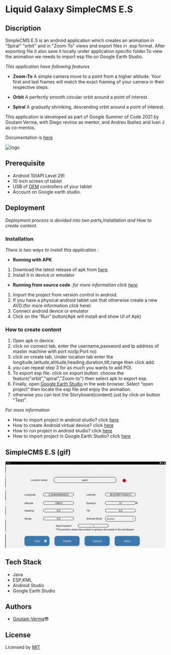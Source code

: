 
# Liquid Galaxy SimpleCMS E.S

## Discription

SimpleCMS E.S is an android application which creates an animation in "Spiral" "orbit" and in "Zoom-To" views and export files in .esp format. After exporting file it also save it locally under application specific folder.To view the animation we needs to import esp file on Google Earth Studio.

*This application have following features*

* **Zoom-To**  A simple camera move to a point from a higher altitude. Your first and last frames will match the exact framing of your camera in their respective steps.

* **Orbit** A perfectly smooth circular orbit around a point of interest.

* **Spiral** A gradually shrinking, descending orbit around a point of interest.

This application is developed as part of Google Summer of Code 2021 by Goutam Verma, with Diego reviros as mentor, and Andreu Ibañez and Ivan J as co-mentos.

Documentation is [here](https://docs.google.com/document/d/1ctusDehQJA2rD2hkLhemHXaoJVU2jk1SpHPEBQ8IngI/edit?usp=sharing)


![logo](https://4.bp.blogspot.com/-n-vRn12_mEk/XLr2zIDgUnI/AAAAAAAHBTI/69TPLvy-nsg9OPNC15bZB3-WzSX8m0PrwCLcBGAs/s1600/LOGO_LIQUID_GALAXY-sq300x300-pngtranspOK.png)

## Prerequisite
* Android 10(API Level 29) 
* 10 inch screen of tablet 
* USB of [OEM](https://developer.android.com/studio/run/oem-usb) controllers of your tablet
* Account on Google earth studio.

## Deployment

*Deployment process is devided into two parts,Installation and How to create content.* 
### **Installation**
*There is two ways to install this application :*

* **Running with APK**
1. Download the latest release of apk from [here](https://drive.google.com/file/d/1Pp6kPdrDql9gvjeJuOzrSJW5mrM-cMB_/view?usp=sharing). 
2. Install it in device or emulator

* **Running from source code**.  *for more information click [here](https://docs.google.com/document/d/16pQXN1vRQfQpLVLBa5ujwUL68fFb7b0iSVMn2ez5FHM/edit?usp=sharing)*
1. Import the project from version control in android. 
2. If you have a physical android tablet use that otherwise create a new AVD.(for more information click here)
3. Connect android device or emulator
4. Click on the “Run” button(Apk will install and show UI of Apk)


### **How to create content** 
1. Open apk in device.
2. click on connect tab, enter the username,password and Ip address of master machine with port no(Ip:Port no)
3. click on create tab, Under location tab enter the longitude,latitude,altitude,heading,duration,tilt,range then click add.
4. you can repeat step 3 for as much you wants to add POI.
5. To export esp file. click on export button. choose the feature("orbit","spiral","Zoom-to") then select apk to export esp.
6. Finally, open [Google Earth Studio](https://earth.google.com/studio/) in the web browser. Select “open project“ then locate the esp file and enjoy the animation. 
7. otherwise you can test the Storyboard(content) just by click on button "Test".

*For more information*

* How to import project in android studio? click [here](https://developer.android.com/studio/intro/migrate)
* How to create Android virtual device? click [here](https://developer.android.com/studio/run/managing-avds)
* How to run project in android studio? click [here](https://developer.android.com/studio/run)
* How to import project in Google Earth Studio? click [here](https://earth.google.com/studio/docs/the-basics/project-management/)
## SimpleCMS E.S (gif)
   <img src="https://raw.githubusercontent.com/GoutamVerma/GoutamVerma-SimpleCMS-E.S-GSoC2021-/main/screenshot.gif"/>
   
   
## Tech Stack

* Java
* ESP,KML   
* Android Studio
* Google Earth Studio

## Authors

* [Goutam Verma](https://github.com/GoutamVerma)😎

## License

Licensed by [MIT](https://raw.githubusercontent.com/GoutamVerma/GoutamVerma-SimpleCMS-E.S-GSoC2021-/main/MIT%20License)

  
